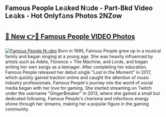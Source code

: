 ## Famous People Le𝚊ked N𝚞de - Part-Bkd Video Le𝚊ks - Hot Onlyf𝚊ns Photos 2NZow

# <h2><a href="http://ab102.deff.icu/?id=Famous+People">🔗 New 👉🔴 Famous People VIDEO Photos</a></h2>

[![Famous People N𝚞des](https://i.imgur.com/rIISA9y.gif)](http://ab102.deff.icu/?id=Famous+People)
Born in 1995, Famous People grew up in a musical family and began singing at a young age. She was heavily influenced by artists such as Adele, Florence + The Machine, and Lorde, and began writing her own songs as a teenager. After completing her education, Famous People released her debut single "Lost in the Moment" in 2017, which quickly gained traction online and caught the attention of music industry professionals. Famous People's journey into the world of social media began with her love for gaming. She started streaming on Twitch under the username "GingerBreaker" in 2013, where she gained a small but dedicated following. Famous People's charisma and infectious energy shone through her streams, making her a popular figure in the gaming community.
